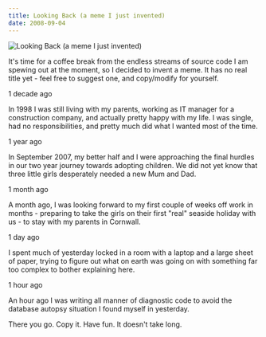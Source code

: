 ```yaml
---
title: Looking Back (a meme I just invented)
date: 2008-09-04
---
```


![Looking Back (a meme I just invented)](https://source.unsplash.com/jpkvklXwt98/1600x900)

It's time for a coffee break from the endless streams of source code I am spewing out at the moment, so I decided to invent a meme. It has no real title yet - feel free to suggest one, and copy/modify for yourself.

1 decade ago

In 1998 I was still living with my parents, working as IT manager for a construction company, and actually pretty happy with my life. I was single, had no responsibilities, and pretty much did what I wanted most of the time.

1 year ago

In September 2007, my better half and I were approaching the final hurdles in our two year journey towards adopting children. We did not yet know that three little girls desperately needed a new Mum and Dad.

1 month ago

A month ago, I was looking forward to my first couple of weeks off work in months - preparing to take the girls on their first "real" seaside holiday with us - to stay with my parents in Cornwall.

1 day ago

I spent much of yesterday locked in a room with a laptop and a large sheet of paper, trying to figure out what on earth was going on with something far too complex to bother explaining here.

1 hour ago

An hour ago I was writing all manner of diagnostic code to avoid the database autopsy situation I found myself in yesterday.

There you go. Copy it. Have fun. It doesn't take long.